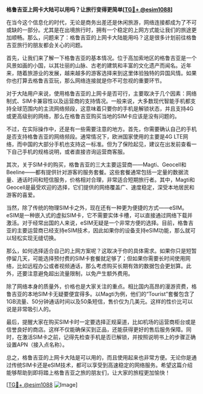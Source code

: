 **格鲁吉亚上网卡大陆可以用吗？让旅行变得更简单[[TG💪+ @esim1088](https://t.me/s/esim1088)]**

在当今这个信息化的时代，无论是商务出差还是休闲旅游，网络连接都成为了不可或缺的一部分。尤其是在出境旅行时，拥有一个稳定的上网方式能让我们的旅途更加顺畅。那么，问题来了：格鲁吉亚的上网卡大陆能用吗？这是很多计划前往格鲁吉亚旅行的朋友都会关心的问题。

首先，让我们来了解一下格鲁吉亚的基本情况。位于高加索地区的格鲁吉亚是一个风景如画的小国，以其壮丽的山脉、古老的建筑和丰富的文化遗产而闻名。近年来，随着旅游业的发展，越来越多的游客选择来到这里体验独特的异国风情。如果你也打算去格鲁吉亚玩，那么网络连接就是你不可忽视的重要环节。

对于大陆用户来说，使用格鲁吉亚的上网卡是否可行，主要取决于几个因素：网络制式、SIM卡兼容性以及运营商的支持情况。一般来说，大多数现代智能手机都支持全球范围内的主流网络频段，这意味着只要你的手机是解锁状态，并且支持4G或更高级别的网络，那么在格鲁吉亚购买当地的SIM卡应该是没有问题的。

不过，在实际操作中，还是有一些需要注意的地方。首先，你需要确认自己的手机是否支持格鲁吉亚的网络频段。通常情况下，欧洲国家使用的主要是4G LTE网络，而中国的大部分手机也支持这一标准。但为了保险起见，建议在出发前查看一下自己手机的规格说明，或者直接咨询运营商客服。

其次，关于SIM卡的购买，格鲁吉亚的三大主要运营商——Magti、Geocell和Beeline——都有提供针对游客的服务套餐。这些套餐通常包括一定量的数据流量、通话时间和短信服务，价格相对合理，非常适合短期旅行者。其中，Magti和Geocell是最受欢迎的选择，它们提供的网络覆盖广、速度稳定，深受本地居民和游客的喜爱。

当然，除了传统的物理SIM卡之外，现在还有一种更为便捷的方式——eSIM。eSIM是一种嵌入式的虚拟SIM卡，它不需要实体卡槽，可以直接通过网络下载并激活。对于经常出国的人来说，eSIM无疑是一个非常方便的选择。目前，格鲁吉亚的主要运营商已经支持eSIM技术，因此如果你的设备支持eSIM功能，那么就可以轻松实现无缝切换。

那么，如何选择适合自己的上网方案呢？这取决于你的具体需求。如果你只是短暂停留几天，可能选择预付费的SIM卡套餐就足够了；但如果你需要长时间使用网络，比如远程办公或者视频通话，那么考虑购买长期有效的数据包会更划算。此外，还要注意避免超出流量限制，以免产生额外费用。

除了网络本身的质量外，价格也是大家关注的重点。相比国内高昂的漫游资费，格鲁吉亚的本地SIM卡无疑要便宜得多。以Magti为例，他们的“Tourist”套餐包含了1GB流量、50分钟通话时间以及50条短信，售价仅为几美元。这样的性价比可以说是非常吸引人的。

最后，提醒大家在购买SIM卡时一定要选择正规渠道，比如机场的运营商柜台或是信誉良好的商店。这样不仅能确保买到正品，还能获得更好的售后服务保障。同时，在激活SIM卡之前，记得先检查手机是否已解锁，并按照说明书上的步骤正确设置APN（接入点名称）。

总之，格鲁吉亚的上网卡大陆是可以用的，而且使用起来也非常方便。无论你是通过传统SIM卡还是eSIM技术，都可以享受到高速稳定的网络服务。希望这篇介绍能够帮助到即将踏上格鲁吉亚之旅的朋友们，让大家的旅程更加愉快！

[[TG💪+ @esim1088](https://t.me/s/esim1088) ![Image](https://i.postimg.cc/4NQfJmqS/Snipaste-2025-05-13-00-14-12.png)]
